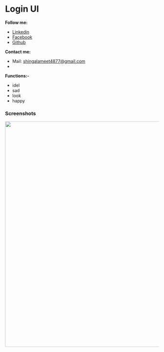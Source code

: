 # Login UI

**Follow me:**
- [Linkedin](https://www.linkedin.com/in/meet4877/)
- [Facebook](https://www.facebook.com/meet4877)
- [Github](https://github.com/Meet4877)

**Contact me:**
- Mail: <a href="shingalameet4877@gmail.com">shingalameet4877@gmail.com</a>
- 
**Functions:-** 
- idel <br>
- sad <br>
- look <br>
- happy <br>
 
### Screenshots
<img width=740px src="Flutter Demo - Google Chrome 2021-08-25 17-39-04.gif" />



